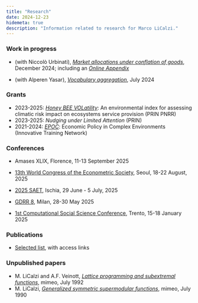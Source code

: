 ```yaml
---
title: "Research"
date: 2024-12-23
hidemeta: true
description: "Information related to research for Marco LiCalzi."
---
```


### Work in progress

+ (with Niccolò Urbinati), [*Market allocations under conflation of goods*](https://arxiv.org/abs/2412.18875), December 2024; including an [*Online Appendix*](MACG-Online-Appendix.pdf)

+ (with Alperen Yasar), [*Vocabulary aggregation*](https://papers.ssrn.com/sol3/papers.cfm?abstract_id=4902792), July 2024

### Grants

+ 2023-2025: [*Honey BEE VOLatility*](https://www.beevol.unifi.it): An environmental index for assessing climatic risk impact on ecosystems service provision (PRIN PNRR)
+ 2023-2025: *Nudging under Limited Attention* (PRIN)
+ 2021-2024: [*EPOC*](https://epoc-itn.eu): Economic Policy in Complex Environments (Innovative Training Network)

### Conferences

+ Amases XLIX, Florence, 11-13 September 2025

+ [13th World Congress of the Econometric Society](https://www.econometricsociety.org/regional-activities/schedule/2025/08/18/2025-World-Congress-Seoul-Korea#home), Seoul, 18-22 August, 2025

+ [2025 SAET]([https://saet.uiowa.edu/2025-conference/](https://www.mathematical-economics-naples.eu)), Ischia, 29 June - 5 July, 2025

+ [GDRR 8](https://dec.unibocconi.eu/8GDRR), Milan, 28-30 May 2025

+ [1st Computational Social Science Conference](https://cs2italy.org/), Trento, 15-18 January 2025


### Publications

+ [Selected list](Publications-mlc.pdf), with access links

### Unpublished papers

+ M. LiCalzi and A.F. Veinott, [*Lattice programming and subextremal functions*](http://ideas.repec.org/p/wpa/wuwpge/0509001.html), mimeo, July 1992
+ M. LiCalzi, [*Generalized symmetric supermodular functions*](SymmetricSupermodular.pdf), mimeo, July 1990

